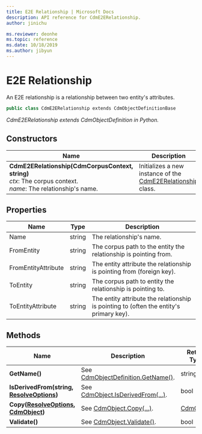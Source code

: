 ```yaml
---
title: E2E Relationship | Microsoft Docs
description: API reference for CdmE2ERelationship.
author: jinichu

ms.reviewer: deonhe 
ms.topic: reference 
ms.date: 10/18/2019
ms.author: jibyun
---
```


# E2E Relationship

An E2E relationship is a relationship between two entity's attributes.

```csharp
public class CdmE2ERelationship extends CdmObjectDefinitionBase
```
*CdmE2ERelationship extends CdmObjectDefinition in Python.*

## Constructors
|Name|Description|
|---|---|
|**CdmE2ERelationship(CdmCorpusContext, string)**<br/>*ctx*: The corpus context.<br/>*name*: The relationship's name.|Initializes a new instance of the [CdmE2ERelationship](e2erelationship.md) class.|

## Properties
|Name|Type|Description|
|---|---|---|
|Name|string|The relationship's name.|
|FromEntity|string|The corpus path to the entity the relationship is pointing from.|
|FromEntityAttribute|string|The entity attribute the relationship is pointing from (foreign key).|
|ToEntity|string|The corpus path to entity the relationship is pointing to.|
|ToEntityAttribute|string|The entity attribute the relationship is pointing to (often the entity's primary key).|

## Methods
|Name|Description|Return Type|
|---|---|---|
|**GetName()**|See [CdmObjectDefinition.GetName()](cdmobjectdefinition.md#methods).|string|
|**IsDerivedFrom(string, [ResolveOptions](../utilities/resolveoptions.md))**|See [CdmObject.IsDerivedFrom(...)](cdmobject.md#methods).|bool|
|**Copy([ResolveOptions](../utilities/resolveoptions.md), [CdmObject](cdmobject.md))**|See [CdmObject.Copy(...)](cdmobject.md#methods).|[CdmObject](cdmobject.md)|
|**Validate()**|See [CdmObject.Validate()](cdmobject.md#methods).|bool|

